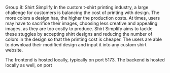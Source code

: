 Group 8: Shirt Simplify
In the custom t-shirt printing industry, a large challenge for customers is balancing the cost of printing with design. The more colors a design has, 
the higher the production costs. At times, users may have to sacrifice their images, choosing less creative and appealing images, as they are too costly 
to produce. Shirt Simplify aims to tackle these stuggles by accepting shirt designs and reducing the number of colors in the design so that the printing
cost is cheaper. The users are able to download their modified design and input it into any custom shirt website.

The frontend is hosted locally, typically on port 5173. 
The backend is hosted locally as well, on port
